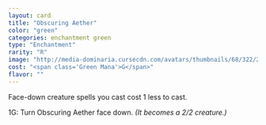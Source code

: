 ```yaml
---
layout: card
title: "Obscuring Aether"
color: "green"
categories: enchantment green
type: "Enchantment"
rarity: "R"
image: "http://media-dominaria.cursecdn.com/avatars/thumbnails/68/322/200/283/635618399965323251.png"
cost: "<span class='Green Mana'>G</span>"
flavor: ""
---
```


Face-down creature spells you cast cost <span class="Colorless Mana">1</span> less to cast.

<span class="Colorless Mana">1</span><span class="Green Mana">G</span>: Turn Obscuring Aether face down. <em>(It becomes a 2/2 creature.)</em>
